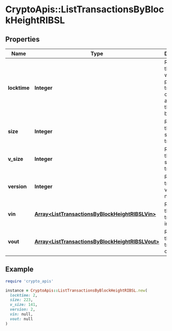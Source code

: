 # CryptoApis::ListTransactionsByBlockHeightRIBSL

## Properties

| Name | Type | Description | Notes |
| ---- | ---- | ----------- | ----- |
| **locktime** | **Integer** | Represents the time at which a particular transaction can be added to the blockchain. |  |
| **size** | **Integer** | Represents the total size of this transaction. |  |
| **v_size** | **Integer** | Represents the virtual size of this transaction. |  |
| **version** | **Integer** | Represents transaction version number. |  |
| **vin** | [**Array&lt;ListTransactionsByBlockHeightRIBSLVin&gt;**](ListTransactionsByBlockHeightRIBSLVin.md) | Represents the transaction inputs. |  |
| **vout** | [**Array&lt;ListTransactionsByBlockHeightRIBSLVout&gt;**](ListTransactionsByBlockHeightRIBSLVout.md) | Represents the transaction outputs. |  |

## Example

```ruby
require 'crypto_apis'

instance = CryptoApis::ListTransactionsByBlockHeightRIBSL.new(
  locktime: 2,
  size: 223,
  v_size: 141,
  version: 2,
  vin: null,
  vout: null
)
```

